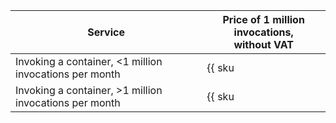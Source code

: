 | Service | Price of 1 million invocations, <br>without VAT |
| ----- | ----- |
| Invoking a container, <1 million invocations per month | {{ sku|USD|serverless.containers.invocations|string }} |
| Invoking a container, >1 million invocations per month | {{ sku|USD|serverless.containers.invocations|pricingRate.1|string }} |